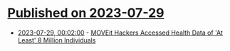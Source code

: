 # [Published on 2023-07-29](index.md)

* [2023-07-29, 00:02:00](https://yro.slashdot.org/story/23/07/28/2047209/moveit-hackers-accessed-health-data-of-at-least-8-million-individuals?utm_source=rss1.0mainlinkanon&utm_medium=feed) - [MOVEit Hackers Accessed Health Data of 'At Least' 8 Million Individuals](https://yro.slashdot.org/story/23/07/28/2047209/moveit-hackers-accessed-health-data-of-at-least-8-million-individuals?utm_source=rss1.0mainlinkanon&utm_medium=feed)
